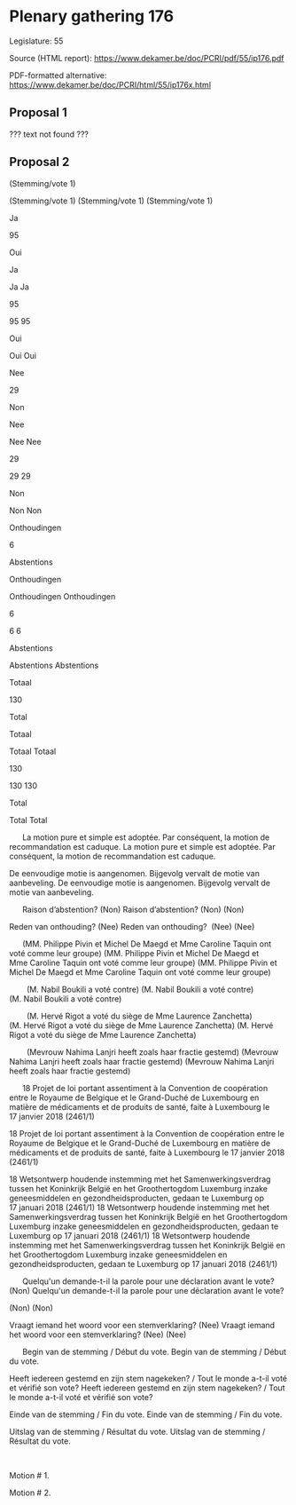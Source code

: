 # Plenary gathering 176

Legislature: 55

Source (HTML report): https://www.dekamer.be/doc/PCRI/pdf/55/ip176.pdf

PDF-formatted alternative: https://www.dekamer.be/doc/PCRI/html/55/ip176x.html

## Proposal 1

??? text not found ???

## Proposal 2


(Stemming/vote 1)

(Stemming/vote 1)
(Stemming/vote 1)
(Stemming/vote 1)



Ja


95


Oui



Ja

Ja
Ja


95

95
95


Oui

Oui
Oui



Nee


29


Non



Nee

Nee
Nee


29

29
29


Non

Non
Non



Onthoudingen


6


Abstentions



Onthoudingen

Onthoudingen
Onthoudingen


6

6
6


Abstentions

Abstentions
Abstentions



Totaal


130


Total



Totaal

Totaal
Totaal


130

130
130


Total

Total
Total

 
 
 
La motion pure et simple est adoptée. Par
conséquent, la motion de recommandation est caduque.
La motion pure et simple est adoptée. Par
conséquent, la motion de recommandation est caduque.

De eenvoudige motie is aangenomen. Bijgevolg
vervalt de motie van aanbeveling.
De eenvoudige motie is aangenomen. Bijgevolg
vervalt de motie van aanbeveling.

 
 
 
Raison
d’abstention? (Non)
Raison
d’abstention? (Non)
(Non)

Reden van onthouding? (Nee)
Reden van onthouding? 
(Nee)
(Nee)

 
 
 
(MM. Philippe
Pivin et Michel De Maegd et Mme Caroline Taquin ont voté comme leur
groupe)
(MM. Philippe
Pivin et Michel De Maegd et Mme Caroline Taquin ont voté comme leur
groupe)
(MM. Philippe
Pivin et Michel De Maegd et Mme Caroline Taquin ont voté comme leur
groupe)

 
 
 
 
(M. Nabil Boukili
a voté contre)
(M. Nabil Boukili
a voté contre)
(M. Nabil Boukili
a voté contre)

 
 
 
 
(M. Hervé
Rigot a voté du siège de Mme Laurence Zanchetta)
(M. Hervé
Rigot a voté du siège de Mme Laurence Zanchetta)
(M. Hervé
Rigot a voté du siège de Mme Laurence Zanchetta)

 
 
 
 
(Mevrouw Nahima
Lanjri heeft zoals haar fractie gestemd)
(Mevrouw Nahima
Lanjri heeft zoals haar fractie gestemd)
(Mevrouw Nahima
Lanjri heeft zoals haar fractie gestemd)


 
 
 
18 Projet de loi portant assentiment à la Convention de coopération
entre le Royaume de Belgique et le Grand-Duché de Luxembourg en matière de
médicaments et de produits de santé, faite à Luxembourg le
17 janvier 2018 (2461/1)



18 Projet de loi portant assentiment à la Convention de coopération
entre le Royaume de Belgique et le Grand-Duché de Luxembourg en matière de
médicaments et de produits de santé, faite à Luxembourg le
17 janvier 2018 (2461/1)

18 Wetsontwerp houdende
instemming met het Samenwerkingsverdrag tussen het Koninkrijk België en het
Groothertogdom Luxemburg inzake geneesmiddelen en gezondheidsproducten, gedaan
te Luxemburg op 17 januari 2018 (2461/1)
18 Wetsontwerp houdende
instemming met het Samenwerkingsverdrag tussen het Koninkrijk België en het
Groothertogdom Luxemburg inzake geneesmiddelen en gezondheidsproducten, gedaan
te Luxemburg op 17 januari 2018 (2461/1)
18 Wetsontwerp houdende
instemming met het Samenwerkingsverdrag tussen het Koninkrijk België en het
Groothertogdom Luxemburg inzake geneesmiddelen en gezondheidsproducten, gedaan
te Luxemburg op 17 januari 2018 (2461/1)


 
 
 
Quelqu'un demande-t-il la parole pour une
déclaration avant le vote? (Non)
Quelqu'un demande-t-il la parole pour une
déclaration avant le vote? 
 
(Non)
(Non)


Vraagt iemand het woord voor een
stemverklaring? (Nee)
Vraagt iemand het woord voor een
stemverklaring? (Nee)
 (Nee)

 
 
 
Begin van de
stemming / Début du vote.
Begin van de
stemming / Début du vote.

Heeft iedereen gestemd
en zijn stem nagekeken? / Tout le monde a-t-il voté et vérifié son vote?
Heeft iedereen gestemd
en zijn stem nagekeken? / Tout le monde a-t-il voté et vérifié son vote?

Einde van de
stemming / Fin du vote.
Einde van de
stemming / Fin du vote.

Uitslag van de
stemming / Résultat du vote.
Uitslag van de
stemming / Résultat du vote.

 
 
 

Motion # 1.

Motion # 2.

